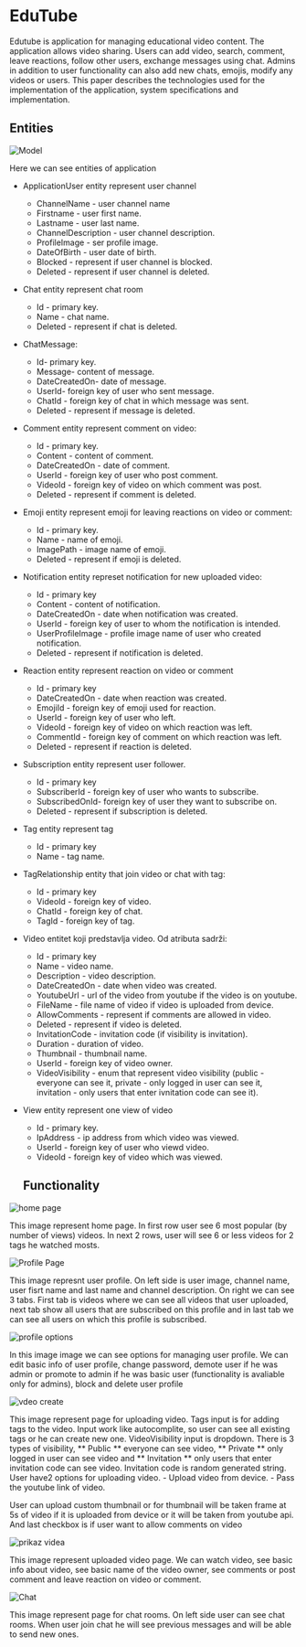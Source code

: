 # EduTube

Edutube is application  for managing educational video content. The application allows video sharing. Users can add video, search,
comment, leave reactions, follow other users, exchange messages using chat. Admins in addition to user functionality can also add new chats, emojis,
modify any videos or users. This paper describes the technologies used for the implementation of the application, system specifications and
implementation. 

## Entities

![Model](https://github.com/BulatL/EduTube/blob/master/Images/Model.png "Model")

Here we can see entities of application

- ApplicationUser entity represent user channel
  - ChannelName - user channel name
  - Firstname - user first name.
  - Lastname - user last name.
  - ChannelDescription - user channel description.
  - ProfileImage - ser profile image.
  - DateOfBirth - user date of birth.
  - Blocked - represent if user channel is blocked.
  - Deleted - represent if user channel is deleted.
  
- Chat entity represent chat room
  - Id - primary key.
  - Name - chat name.
  - Deleted - represent if chat is deleted.
  
- ChatMessage:
  - Id- primary key.
  - Message- content of message.
  - DateCreatedOn- date of message.
  - UserId- foreign key of user who sent message.
  - ChatId - foreign key of chat in which message was sent.
  - Deleted - represent if message is deleted.
  
- Comment entity represent comment on video:
  - Id - primary key.
  - Content - content of comment.
  - DateCreatedOn - date of comment.
  - UserId - foreign key of user who post comment.
  - VideoId - foreign key of video on which comment was post.
  - Deleted - represent if comment is deleted.
  
- Emoji entity represent emoji for leaving reactions on video or comment:
  - Id - primary key.
  - Name - name of emoji.
  - ImagePath - image name of emoji.
  - Deleted - represent if emoji is deleted.
  
- Notification entity represet notification for new uploaded video:
  - Id - primary key
  - Content - content of notification.
  - DateCreatedOn - date when notification was created.
  - UserId -  foreign key of user to whom the notification is intended.
  - UserProfileImage - profile image name of user who created notification.
  - Deleted - represent if notification is deleted.
  
- Reaction entity represent reaction on video or comment
  - Id - primary key
  - DateCreatedOn - date when reaction was created.
  - EmojiId - foreign key of emoji used for reaction.
  - UserId - foreign key of user who left.
  - VideoId - foreign key of video on which reaction was left.
  - CommentId - foreign key of comment on which reaction was left.
  - Deleted - represent if reaction is deleted.
  
- Subscription entity represent user follower.
  - Id - primary key
  - SubscriberId - foreign key of user who wants to subscribe.
  - SubscribedOnId- foreign key of user they want to subscribe on.
  - Deleted - represent if subscription is deleted.
  
- Tag entity represent tag
  - Id - primary key
  - Name - tag name.
  
- TagRelationship entity that join video or chat with tag:
  - Id - primary key
  - VideoId - foreign key of video.
  - ChatId - foreign key of chat.
  - TagId - foreign key of tag.
  
- Video entitet koji predstavlja video. Od atributa sadrži:
  - Id - primary key
  - Name - video name.
  - Description - video description.
  - DateCreatedOn - date when video was created.
  - YoutubeUrl - url of the video from youtube if the video is on youtube.
  - FileName - file name of video if video is uploaded from device.
  - AllowComments - represent if comments are allowed in video.
  - Deleted - represent if video is deleted.
  - InvitationCode - invitation code (if visibility is invitation).
  - Duration - duration of video.
  - Thumbnail - thumbnail name.
  - UserId - foreign key of video owner.
  - VideoVisibility - enum that represent video visibility (public - everyone can see it, private - only logged in user can see it, invitation - only users that enter ivnitation code can see it).
  
- View entity represent one view of video
  - Id - primary key.
  - IpAddress - ip address from which video was viewed.
  - UserId - foreign key of user who viewd video.
  - VideoId - foreign key of video which was viewed.
  
  
  ## Functionality
  
![home page](https://github.com/BulatL/EduTube/blob/master/Images/HomePage.png "home page")
  
  This image represent home page. In first row user see 6 most popular (by number of views) videos. In next 2 rows, user will see 6 or less videos for 2 tags he watched mosts.
  
  
![Profile Page](https://github.com/BulatL/EduTube/blob/master/Images/ProfilePage.png "Profile Page")

  This image represnt user profile. On left side is user image,  channel name, user fisrt name and last name and channel description.
  On right we can see 3 tabs. First tab is videos where we can see all videos that user uploaded, next tab show all users that are subscribed on this profile and in last tab we can see all users on which this profile is subscribed.
  
  
![profile options](https://github.com/BulatL/EduTube/blob/master/Images/profile%20options.png "profile options")
  
  In this image image we can see options for managing user profile. We can edit basic info of user profile, change password, demote user if he was admin or promote to admin if he was basic user (functionality is avaliable only for admins), block and delete user profile 
  
  
  
![vdeo create](https://github.com/BulatL/EduTube/blob/master/Images/VideoCreate2.png "video create")

  This image represent page for uploading video. Tags input is for adding tags to the video. Input work like autocomplite, so user can see all existing tags or he can create new one. 
  VideoVisibility input is dropdown. There is 3 types of visibility, ** Public ** everyone can see video, ** Private ** only logged in user can see video and ** Invitation ** only users that enter invitation code can see video.
  Invitation code is random generated string.
  User have2 options for uploading video. 
    - Upload video from device.
    - Pass the youtube link of video.
    
  User can upload custom thumbnail or for thumbnail will be taken frame at 5s of video if it is uploaded from device or it will be taken from youtube api.
  And last checkbox is if user want to allow comments on video
  
  
![prikaz videa](https://github.com/BulatL/EduTube/blob/master/Images/Prikaz%Videa.png "prikaz videa")

  This image represent uploaded video page. We can watch video, see basic info about video, see basic name of the video owner, see comments or post comment and leave reaction on video or comment.
  
  
  
![Chat](https://github.com/BulatL/EduTube/blob/master/Images/Chat.png "Chat")

  This image represent page for chat rooms. On left side user can see chat rooms. When user join chat he will see previous messages and will be able to send new ones.
  
  
